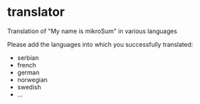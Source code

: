 # translator
Translation of "My name is mikroSum" in various languages

Please add the languages into which you successfully translated:
- serbian
- french
- german
- norwegian
- swedish
- ...

